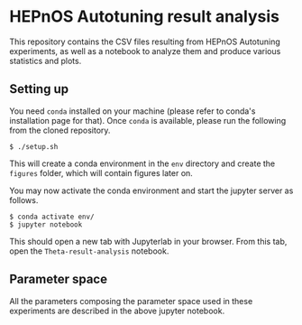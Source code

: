 # HEPnOS Autotuning result analysis

This repository contains the CSV files resulting from HEPnOS
Autotuning experiments, as well as a notebook to analyze them
and produce various statistics and plots.

## Setting up

You need `conda` installed on your machine (please refer to
conda's installation page for that). Once `conda` is available,
please run the following from the cloned repository.

```
$ ./setup.sh
```

This will create a conda environment in the `env` directory
and create the `figures` folder, which will contain figures later on.

You may now activate the conda environment and start the jupyter
server as follows.

```
$ conda activate env/
$ jupyter notebook
```

This should open a new tab with Jupyterlab in your browser.
From this tab, open the `Theta-result-analysis` notebook.

## Parameter space

All the parameters composing the parameter space used in these experiments
are described in the above jupyter notebook.
